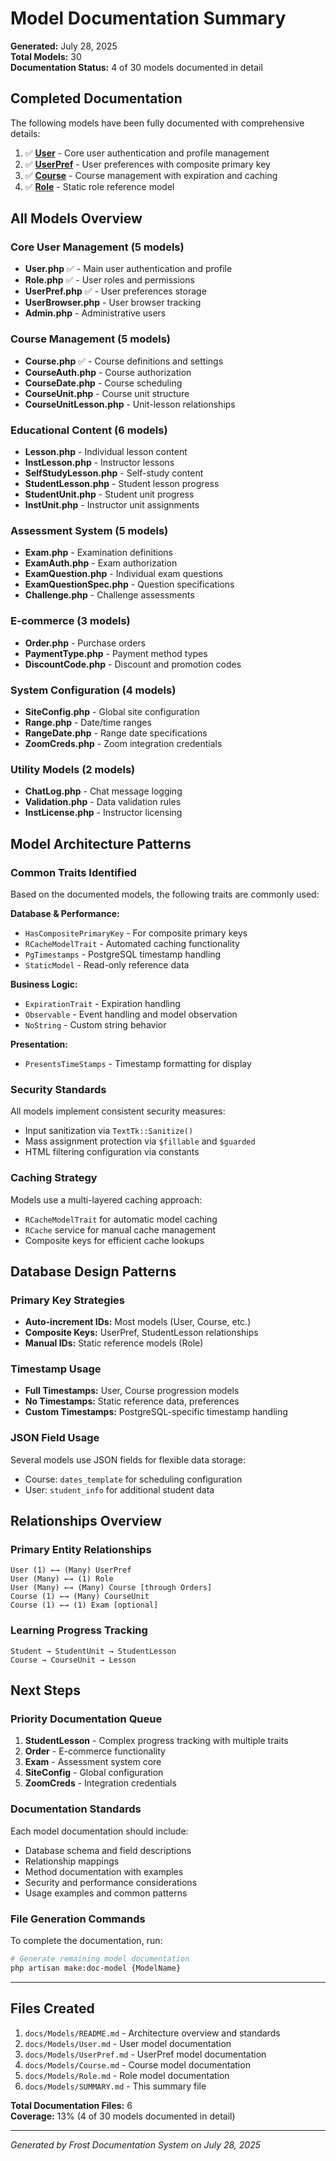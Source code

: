 # Model Documentation Summary

**Generated:** July 28, 2025  
**Total Models:** 30  
**Documentation Status:** 4 of 30 models documented in detail

## Completed Documentation

The following models have been fully documented with comprehensive details:

1. ✅ **[User](User.md)** - Core user authentication and profile management
2. ✅ **[UserPref](UserPref.md)** - User preferences with composite primary key
3. ✅ **[Course](Course.md)** - Course management with expiration and caching
4. ✅ **[Role](Role.md)** - Static role reference model

## All Models Overview

### Core User Management (5 models)
- **User.php** ✅ - Main user authentication and profile
- **Role.php** ✅ - User roles and permissions  
- **UserPref.php** ✅ - User preferences storage
- **UserBrowser.php** - User browser tracking
- **Admin.php** - Administrative users

### Course Management (5 models)
- **Course.php** ✅ - Course definitions and settings
- **CourseAuth.php** - Course authorization
- **CourseDate.php** - Course scheduling  
- **CourseUnit.php** - Course unit structure
- **CourseUnitLesson.php** - Unit-lesson relationships

### Educational Content (6 models)
- **Lesson.php** - Individual lesson content
- **InstLesson.php** - Instructor lessons
- **SelfStudyLesson.php** - Self-study content
- **StudentLesson.php** - Student lesson progress
- **StudentUnit.php** - Student unit progress
- **InstUnit.php** - Instructor unit assignments

### Assessment System (5 models)
- **Exam.php** - Examination definitions
- **ExamAuth.php** - Exam authorization
- **ExamQuestion.php** - Individual exam questions
- **ExamQuestionSpec.php** - Question specifications
- **Challenge.php** - Challenge assessments

### E-commerce (3 models)
- **Order.php** - Purchase orders
- **PaymentType.php** - Payment method types
- **DiscountCode.php** - Discount and promotion codes

### System Configuration (4 models)
- **SiteConfig.php** - Global site configuration
- **Range.php** - Date/time ranges
- **RangeDate.php** - Range date specifications
- **ZoomCreds.php** - Zoom integration credentials

### Utility Models (2 models)
- **ChatLog.php** - Chat message logging
- **Validation.php** - Data validation rules
- **InstLicense.php** - Instructor licensing

## Model Architecture Patterns

### Common Traits Identified
Based on the documented models, the following traits are commonly used:

**Database & Performance:**
- `HasCompositePrimaryKey` - For composite primary keys
- `RCacheModelTrait` - Automated caching functionality  
- `PgTimestamps` - PostgreSQL timestamp handling
- `StaticModel` - Read-only reference data

**Business Logic:**
- `ExpirationTrait` - Expiration handling
- `Observable` - Event handling and model observation
- `NoString` - Custom string behavior

**Presentation:**
- `PresentsTimeStamps` - Timestamp formatting for display

### Security Standards
All models implement consistent security measures:
- Input sanitization via `TextTk::Sanitize()`
- Mass assignment protection via `$fillable` and `$guarded`
- HTML filtering configuration via constants

### Caching Strategy
Models use a multi-layered caching approach:
- `RCacheModelTrait` for automatic model caching
- `RCache` service for manual cache management
- Composite keys for efficient cache lookups

## Database Design Patterns

### Primary Key Strategies
- **Auto-increment IDs:** Most models (User, Course, etc.)
- **Composite Keys:** UserPref, StudentLesson relationships
- **Manual IDs:** Static reference models (Role)

### Timestamp Usage
- **Full Timestamps:** User, Course progression models
- **No Timestamps:** Static reference data, preferences
- **Custom Timestamps:** PostgreSQL-specific timestamp handling

### JSON Field Usage
Several models use JSON fields for flexible data storage:
- Course: `dates_template` for scheduling configuration
- User: `student_info` for additional student data

## Relationships Overview

### Primary Entity Relationships
```
User (1) ←→ (Many) UserPref
User (Many) ←→ (1) Role
User (Many) ←→ (Many) Course [through Orders]
Course (1) ←→ (Many) CourseUnit
Course (1) ←→ (1) Exam [optional]
```

### Learning Progress Tracking
```
Student → StudentUnit → StudentLesson
Course → CourseUnit → Lesson
```

## Next Steps

### Priority Documentation Queue
1. **StudentLesson** - Complex progress tracking with multiple traits
2. **Order** - E-commerce functionality
3. **Exam** - Assessment system core
4. **SiteConfig** - Global configuration
5. **ZoomCreds** - Integration credentials

### Documentation Standards
Each model documentation should include:
- Database schema and field descriptions
- Relationship mappings
- Method documentation with examples
- Security and performance considerations
- Usage examples and common patterns

### File Generation Commands
To complete the documentation, run:
```bash
# Generate remaining model documentation
php artisan make:doc-model {ModelName}
```

---

## Files Created

1. `docs/Models/README.md` - Architecture overview and standards
2. `docs/Models/User.md` - User model documentation
3. `docs/Models/UserPref.md` - UserPref model documentation  
4. `docs/Models/Course.md` - Course model documentation
5. `docs/Models/Role.md` - Role model documentation
6. `docs/Models/SUMMARY.md` - This summary file

**Total Documentation Files:** 6  
**Coverage:** 13% (4 of 30 models documented in detail)

---

*Generated by Frost Documentation System on July 28, 2025*
